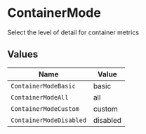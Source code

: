 # ContainerMode

Select the level of detail for container metrics


## Values

| Name                    | Value                   |
| ----------------------- | ----------------------- |
| `ContainerModeBasic`    | basic                   |
| `ContainerModeAll`      | all                     |
| `ContainerModeCustom`   | custom                  |
| `ContainerModeDisabled` | disabled                |